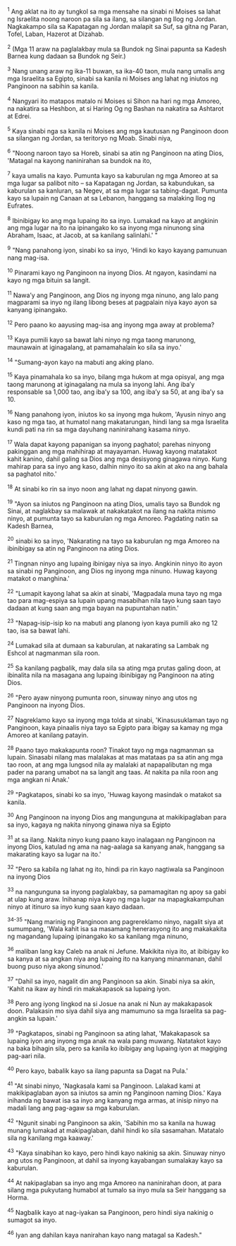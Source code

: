 <sup>1</sup>
Ang aklat na ito ay tungkol sa mga mensahe na sinabi ni Moises sa lahat ng Israelita noong naroon pa sila sa ilang, sa silangan ng Ilog ng Jordan. Nagkakampo sila sa Kapatagan ng Jordan malapit sa Suf, sa gitna ng Paran, Tofel, Laban, Hazerot at Dizahab. 

<sup>2</sup>
(Mga 11 araw na paglalakbay mula sa Bundok ng Sinai papunta sa Kadesh Barnea kung dadaan sa Bundok ng Seir.) 

<sup>3</sup>
Nang unang araw ng ika-11 buwan, sa ika-40 taon, mula nang umalis ang mga Israelita sa Egipto, sinabi sa kanila ni Moises ang lahat ng iniutos ng Panginoon na sabihin sa kanila. 

<sup>4</sup>
Nangyari ito matapos matalo ni Moises si Sihon na hari ng mga Amoreo, na nakatira sa Heshbon, at si Haring Og ng Bashan na nakatira sa Ashtarot at Edrei. 

<sup>5</sup>
Kaya sinabi nga sa kanila ni Moises ang mga kautusan ng Panginoon doon sa silangan ng Jordan, sa teritoryo ng Moab. Sinabi niya, 

<sup>6</sup>
"Noong naroon tayo sa Horeb, sinabi sa atin ng Panginoon na ating Dios, 'Matagal na kayong naninirahan sa bundok na ito, 

<sup>7</sup>
kaya umalis na kayo. Pumunta kayo sa kaburulan ng mga Amoreo at sa mga lugar sa palibot nito – sa Kapatagan ng Jordan, sa kabundukan, sa kaburulan sa kanluran, sa Negev, at sa mga lugar sa tabing-dagat. Pumunta kayo sa lupain ng Canaan at sa Lebanon, hanggang sa malaking Ilog ng Eufrates. 

<sup>8</sup>
Ibinibigay ko ang mga lupaing ito sa inyo. Lumakad na kayo at angkinin ang mga lugar na ito na ipinangako ko sa inyong mga ninunong sina Abraham, Isaac, at Jacob, at sa kanilang salinlahi.' " 

<sup>9</sup>
"Nang panahong iyon, sinabi ko sa inyo, 'Hindi ko kayo kayang pamunuan nang mag-isa. 

<sup>10</sup>
Pinarami kayo ng Panginoon na inyong Dios. At ngayon, kasindami na kayo ng mga bituin sa langit. 

<sup>11</sup>
Nawaʼy ang Panginoon, ang Dios ng inyong mga ninuno, ang lalo pang magparami sa inyo ng ilang libong beses at pagpalain niya kayo ayon sa kanyang ipinangako. 

<sup>12</sup>
Pero paano ko aayusing mag-isa ang inyong mga away at problema? 

<sup>13</sup>
Kaya pumili kayo sa bawat lahi ninyo ng mga taong marunong, maunawain at iginagalang, at pamamahalain ko sila sa inyo.' 

<sup>14</sup>
"Sumang-ayon kayo na mabuti ang aking plano. 

<sup>15</sup>
Kaya pinamahala ko sa inyo, bilang mga hukom at mga opisyal, ang mga taong marunong at iginagalang na mula sa inyong lahi. Ang ibaʼy responsable sa 1,000 tao, ang ibaʼy sa 100, ang ibaʼy sa 50, at ang ibaʼy sa 10. 

<sup>16</sup>
Nang panahong iyon, iniutos ko sa inyong mga hukom, 'Ayusin ninyo ang kaso ng mga tao, at humatol nang makatarungan, hindi lang sa mga Israelita kundi pati na rin sa mga dayuhang naninirahang kasama ninyo. 

<sup>17</sup>
Wala dapat kayong papanigan sa inyong paghatol; parehas ninyong pakinggan ang mga mahihirap at mayayaman. Huwag kayong matatakot kahit kanino, dahil galing sa Dios ang mga desisyong ginagawa ninyo. Kung mahirap para sa inyo ang kaso, dalhin ninyo ito sa akin at ako na ang bahala sa paghatol nito.' 

<sup>18</sup>
At sinabi ko rin sa inyo noon ang lahat ng dapat ninyong gawin.

<sup>19</sup>
"Ayon sa iniutos ng Panginoon na ating Dios, umalis tayo sa Bundok ng Sinai, at naglakbay sa malawak at nakakatakot na ilang na nakita mismo ninyo, at pumunta tayo sa kaburulan ng mga Amoreo. Pagdating natin sa Kadesh Barnea, 

<sup>20</sup>
sinabi ko sa inyo, 'Nakarating na tayo sa kaburulan ng mga Amoreo na ibinibigay sa atin ng Panginoon na ating Dios. 

<sup>21</sup>
Tingnan ninyo ang lupaing ibinigay niya sa inyo. Angkinin ninyo ito ayon sa sinabi ng Panginoon, ang Dios ng inyong mga ninuno. Huwag kayong matakot o manghina.' 

<sup>22</sup>
"Lumapit kayong lahat sa akin at sinabi, 'Magpadala muna tayo ng mga tao para mag-espiya sa lupain upang masabihan nila tayo kung saan tayo dadaan at kung saan ang mga bayan na pupuntahan natin.' 

<sup>23</sup>
"Napag-isip-isip ko na mabuti ang planong iyon kaya pumili ako ng 12 tao, isa sa bawat lahi. 

<sup>24</sup>
Lumakad sila at dumaan sa kaburulan, at nakarating sa Lambak ng Eshcol at nagmanman sila roon. 

<sup>25</sup>
Sa kanilang pagbalik, may dala sila sa ating mga prutas galing doon, at ibinalita nila na masagana ang lupaing ibinibigay ng Panginoon na ating Dios. 

<sup>26</sup>
"Pero ayaw ninyong pumunta roon, sinuway ninyo ang utos ng Panginoon na inyong Dios. 

<sup>27</sup>
Nagreklamo kayo sa inyong mga tolda at sinabi, 'Kinasusuklaman tayo ng Panginoon, kaya pinaalis niya tayo sa Egipto para ibigay sa kamay ng mga Amoreo at kanilang patayin. 

<sup>28</sup>
Paano tayo makakapunta roon? Tinakot tayo ng mga nagmanman sa lupain. Sinasabi nilang mas malalakas at mas matataas pa sa atin ang mga tao roon, at ang mga lungsod nila ay malalaki at napapalibutan ng mga pader na parang umabot na sa langit ang taas. At nakita pa nila roon ang mga angkan ni Anak.' 

<sup>29</sup>
"Pagkatapos, sinabi ko sa inyo, 'Huwag kayong masindak o matakot sa kanila. 

<sup>30</sup>
Ang Panginoon na inyong Dios ang mangunguna at makikipaglaban para sa inyo, kagaya ng nakita ninyong ginawa niya sa Egipto 

<sup>31</sup>
at sa ilang. Nakita ninyo kung paano kayo inalagaan ng Panginoon na inyong Dios, katulad ng ama na nag-aalaga sa kanyang anak, hanggang sa makarating kayo sa lugar na ito.' 

<sup>32</sup>
"Pero sa kabila ng lahat ng ito, hindi pa rin kayo nagtiwala sa Panginoon na inyong Dios 

<sup>33</sup>
na nangunguna sa inyong paglalakbay, sa pamamagitan ng apoy sa gabi at ulap kung araw. Inihanap niya kayo ng mga lugar na mapagkakampuhan ninyo at itinuro sa inyo kung saan kayo dadaan.

<sup>34-35</sup>
"Nang marinig ng Panginoon ang pagrereklamo ninyo, nagalit siya at sumumpang, 'Wala kahit isa sa masamang henerasyong ito ang makakakita ng magandang lupaing ipinangako ko sa kanilang mga ninuno, 

<sup>36</sup>
maliban lang kay Caleb na anak ni Jefune. Makikita niya ito, at ibibigay ko sa kanya at sa angkan niya ang lupaing ito na kanyang minanmanan, dahil buong puso niya akong sinunod.' 

<sup>37</sup>
"Dahil sa inyo, nagalit din ang Panginoon sa akin. Sinabi niya sa akin, 'Kahit na ikaw ay hindi rin makakapasok sa lupaing iyon. 

<sup>38</sup>
Pero ang iyong lingkod na si Josue na anak ni Nun ay makakapasok doon. Palakasin mo siya dahil siya ang mamumuno sa mga Israelita sa pag-angkin sa lupain.' 

<sup>39</sup>
"Pagkatapos, sinabi ng Panginoon sa ating lahat, 'Makakapasok sa lupaing iyon ang inyong mga anak na wala pang muwang. Natatakot kayo na baka bihagin sila, pero sa kanila ko ibibigay ang lupaing iyon at magiging pag-aari nila. 

<sup>40</sup>
Pero kayo, babalik kayo sa ilang papunta sa Dagat na Pula.' 

<sup>41</sup>
"At sinabi ninyo, 'Nagkasala kami sa Panginoon. Lalakad kami at makikipaglaban ayon sa iniutos sa amin ng Panginoon naming Dios.' Kaya inihanda ng bawat isa sa inyo ang kanyang mga armas, at inisip ninyo na madali lang ang pag-agaw sa mga kaburulan. 

<sup>42</sup>
"Ngunit sinabi ng Panginoon sa akin, 'Sabihin mo sa kanila na huwag munang lumakad at makipaglaban, dahil hindi ko sila sasamahan. Matatalo sila ng kanilang mga kaaway.' 

<sup>43</sup>
"Kaya sinabihan ko kayo, pero hindi kayo nakinig sa akin. Sinuway ninyo ang utos ng Panginoon, at dahil sa inyong kayabangan sumalakay kayo sa kaburulan. 

<sup>44</sup>
At nakipaglaban sa inyo ang mga Amoreo na naninirahan doon, at para silang mga pukyutang humabol at tumalo sa inyo mula sa Seir hanggang sa Horma. 

<sup>45</sup>
Nagbalik kayo at nag-iyakan sa Panginoon, pero hindi siya nakinig o sumagot sa inyo. 

<sup>46</sup>
Iyan ang dahilan kaya nanirahan kayo nang matagal sa Kadesh."